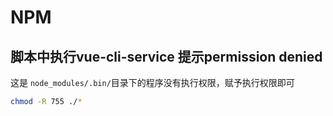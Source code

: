 # NPM  

## 脚本中执行vue-cli-service 提示permission denied

这是 `node_modules/.bin/`目录下的程序没有执行权限，赋予执行权限即可

```bash
chmod -R 755 ./*
```